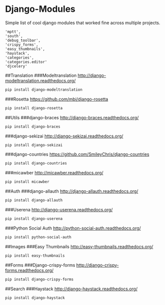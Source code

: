 Django-Modules
==============

Simple list of cool django modules that worked fine across multiple projects.

```
'mptt',
'south',
'debug_toolbar',
'crispy_forms',
'easy_thumbnails',
'haystack',
'categories',
'categories.editor'
'djcelery'
```

##Translation
###Modeltranslation
http://django-modeltranslation.readthedocs.org/
```sh
pip install django-modeltranslation
```
###Rosetta
https://github.com/mbi/django-rosetta
```sh
pip install django-rosetta
```
##Utils
###django-braces
http://django-braces.readthedocs.org/
```sh
pip install django-braces
```
###django-sekizai
http://django-sekizai.readthedocs.org/
```sh
pip install django-sekizai
```
###django-countries
https://github.com/SmileyChris/django-countries
```sh
pip install django-countries
```
###micawber
http://micawber.readthedocs.org/
```sh
pip install micawber
```

##Auth
###django-allauth
http://django-allauth.readthedocs.org/
```sh
pip install django-allauth
```

###Userena
http://django-userena.readthedocs.org/
```sh
pip install django-userena
```

###Python Social Auth
http://python-social-auth.readthedocs.org/
```sh
pip install python-social-auth
```

##Images
###Easy Thumbnails
http://easy-thumbnails.readthedocs.org/
```sh
pip install easy-thumbnails
```

##Forms
###Django-crispy-forms
http://django-crispy-forms.readthedocs.org/
```sh
pip install django-crispy-forms
```

##Search
###Haystack
http://django-haystack.readthedocs.org/
```sh
pip install django-haystack
```
